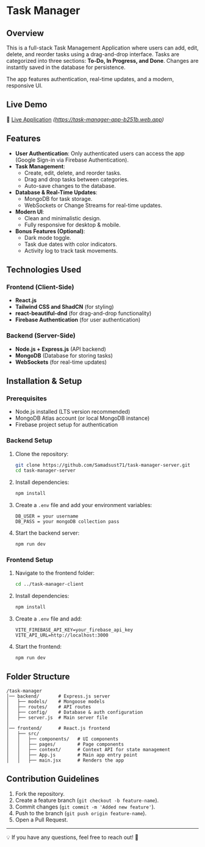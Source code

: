 # Task Manager 

## Overview
This is a full-stack Task Management Application where users can add, edit, delete, and reorder tasks using a drag-and-drop interface. Tasks are categorized into three sections: **To-Do, In Progress, and Done**. Changes are instantly saved in the database for persistence.

The app features authentication, real-time updates, and a modern, responsive UI.

## Live Demo
🔗 [Live Application](#) *(https://task-manager-app-b251b.web.app)*

## Features
- **User Authentication**: Only authenticated users can access the app (Google Sign-in via Firebase Authentication).
- **Task Management**:
  - Create, edit, delete, and reorder tasks.
  - Drag and drop tasks between categories.
  - Auto-save changes to the database.
- **Database & Real-Time Updates**:
  - MongoDB for task storage.
  - WebSockets or Change Streams for real-time updates.
- **Modern UI**:
  - Clean and minimalistic design.
  - Fully responsive for desktop & mobile.
- **Bonus Features (Optional)**:
  - Dark mode toggle.
  - Task due dates with color indicators.
  - Activity log to track task movements.

## Technologies Used
### Frontend (Client-Side)
- **React.js**
- **Tailwind CSS and ShadCN** (for styling)
- **react-beautiful-dnd** (for drag-and-drop functionality)
- **Firebase Authentication** (for user authentication)

### Backend (Server-Side)
- **Node.js + Express.js** (API backend)
- **MongoDB** (Database for storing tasks)
- **WebSockets** (for real-time updates)

## Installation & Setup
### Prerequisites
- Node.js installed (LTS version recommended)
- MongoDB Atlas account (or local MongoDB instance)
- Firebase project setup for authentication

### Backend Setup
1. Clone the repository:
   ```sh
   git clone https://github.com/Samadsust71/task-manager-server.git
   cd task-manager-server
   ```
2. Install dependencies:
   ```sh
   npm install
   ```
3. Create a `.env` file and add your environment variables:
   ```env
   DB_USER = your username
   DB_PASS = your mongoDB collection pass
   ```
4. Start the backend server:
   ```sh
   npm run dev
   ```

### Frontend Setup
1. Navigate to the frontend folder:
   ```sh
   cd ../task-manager-client
   ```
2. Install dependencies:
   ```sh
   npm install
   ```
3. Create a `.env` file and add:
   ```env
   VITE_FIREBASE_API_KEY=your_firebase_api_key
   VITE_API_URL=http://localhost:3000
   ```
4. Start the frontend:
   ```sh
   npm run dev
   ```

## Folder Structure
```
/task-manager
│── backend/       # Express.js server
│   ├── models/    # Mongoose models
│   ├── routes/    # API routes
│   ├── config/    # Database & auth configuration
│   ├── server.js  # Main server file
│
│── frontend/      # React.js frontend
│   ├── src/
│   │   ├── components/   # UI components
│   │   ├── pages/        # Page components
│   │   ├── context/      # Context API for state management
│   │   ├── App.js        # Main app entry point
│   │   ├── main.jsx      # Renders the app
```

## Contribution Guidelines
1. Fork the repository.
2. Create a feature branch (`git checkout -b feature-name`).
3. Commit changes (`git commit -m 'Added new feature'`).
4. Push to the branch (`git push origin feature-name`).
5. Open a Pull Request.


---

💡 If you have any questions, feel free to reach out! 🚀

